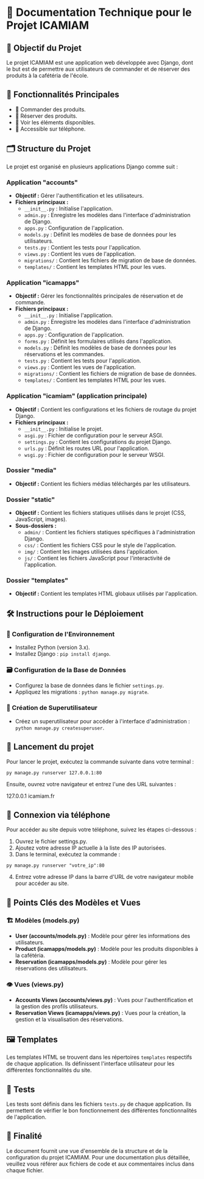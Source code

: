 # 📄 Documentation Technique pour le Projet ICAMIAM

## 🎯 Objectif du Projet
Le projet ICAMIAM est une application web développée avec Django, dont le but est de permettre aux utilisateurs de commander et de réserver des produits à la cafétéria de l'école.

## 🌟 Fonctionnalités Principales
- 🛒 Commander des produits.
- 📅 Réserver des produits.
- 👀 Voir les éléments disponibles.
- 📱 Accessible sur téléphone.

## 🗂 Structure du Projet
Le projet est organisé en plusieurs applications Django comme suit :

### Application "accounts"
- **Objectif :** Gérer l'authentification et les utilisateurs.
- **Fichiers principaux :**
  - `__init__.py` : Initialise l'application.
  - `admin.py` : Enregistre les modèles dans l'interface d'administration de Django.
  - `apps.py` : Configuration de l'application.
  - `models.py` : Définit les modèles de base de données pour les utilisateurs.
  - `tests.py` : Contient les tests pour l'application.
  - `views.py` : Contient les vues de l'application.
  - `migrations/` : Contient les fichiers de migration de base de données.
  - `templates/` : Contient les templates HTML pour les vues.

### Application "icamapps"
- **Objectif :** Gérer les fonctionnalités principales de réservation et de commande.
- **Fichiers principaux :**
  - `__init__.py` : Initialise l'application.
  - `admin.py` : Enregistre les modèles dans l'interface d'administration de Django.
  - `apps.py` : Configuration de l'application.
  - `forms.py` : Définit les formulaires utilisés dans l'application.
  - `models.py` : Définit les modèles de base de données pour les réservations et les commandes.
  - `tests.py` : Contient les tests pour l'application.
  - `views.py` : Contient les vues de l'application.
  - `migrations/` : Contient les fichiers de migration de base de données.
  - `templates/` : Contient les templates HTML pour les vues.

### Application "icamiam" (application principale)
- **Objectif :** Contient les configurations et les fichiers de routage du projet Django.
- **Fichiers principaux :**
  - `__init__.py` : Initialise le projet.
  - `asgi.py` : Fichier de configuration pour le serveur ASGI.
  - `settings.py` : Contient les configurations du projet Django.
  - `urls.py` : Définit les routes URL pour l'application.
  - `wsgi.py` : Fichier de configuration pour le serveur WSGI.

### Dossier "media"
- **Objectif :** Contient les fichiers médias téléchargés par les utilisateurs.

### Dossier "static"
- **Objectif :** Contient les fichiers statiques utilisés dans le projet (CSS, JavaScript, images).
- **Sous-dossiers :**
  - `admin/` : Contient les fichiers statiques spécifiques à l'administration Django.
  - `css/` : Contient les fichiers CSS pour le style de l'application.
  - `img/` : Contient les images utilisées dans l'application.
  - `js/` : Contient les fichiers JavaScript pour l'interactivité de l'application.

### Dossier "templates"
- **Objectif :** Contient les templates HTML globaux utilisés par l'application.

## 🛠️ Instructions pour le Déploiement

### 🐍 Configuration de l'Environnement
- Installez Python (version 3.x).
- Installez Django : `pip install django`.

### 🗃️ Configuration de la Base de Données
- Configurez la base de données dans le fichier `settings.py`.
- Appliquez les migrations : `python manage.py migrate`.

### 🔐 Création de Superutilisateur
- Créez un superutilisateur pour accéder à l'interface d'administration : `python manage.py createsuperuser`.
  
## 🚀 Lancement du projet

Pour lancer le projet, exécutez la commande suivante dans votre terminal :

```
py manage.py runserver 127.0.0.1:80
```
Ensuite, ouvrez votre navigateur et entrez l'une des URL suivantes :

127.0.0.1
icamiam.fr
## 📱 Connexion via téléphone
Pour accéder au site depuis votre téléphone, suivez les étapes ci-dessous :

1. Ouvrez le fichier settings.py.
2. Ajoutez votre adresse IP actuelle à la liste des IP autorisées.
3. Dans le terminal, exécutez la commande :
```
py manage.py runserver "votre_ip":80
```
4. Entrez votre adresse IP dans la barre d'URL de votre navigateur mobile pour accéder au site.

## 🔑 Points Clés des Modèles et Vues

### 🏗️ Modèles (models.py)
- **User (accounts/models.py)** : Modèle pour gérer les informations des utilisateurs.
- **Product (icamapps/models.py)** : Modèle pour les produits disponibles à la cafétéria.
- **Reservation (icamapps/models.py)** : Modèle pour gérer les réservations des utilisateurs.

### 👁️ Vues (views.py)
- **Accounts Views (accounts/views.py)** : Vues pour l'authentification et la gestion des profils utilisateurs.
- **Reservation Views (icamapps/views.py)** : Vues pour la création, la gestion et la visualisation des réservations.

## 🖼️ Templates
Les templates HTML se trouvent dans les répertoires `templates` respectifs de chaque application. Ils définissent l'interface utilisateur pour les différentes fonctionnalités du site.

## 🧪 Tests
Les tests sont définis dans les fichiers `tests.py` de chaque application. Ils permettent de vérifier le bon fonctionnement des différentes fonctionnalités de l'application.

## 🏁 Finalité
Le document fournit une vue d'ensemble de la structure et de la configuration du projet ICAMIAM. Pour une documentation plus détaillée, veuillez vous référer aux fichiers de code et aux commentaires inclus dans chaque fichier.









